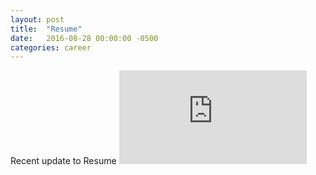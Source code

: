 ```yaml
---
layout: post
title:  "Resume"
date:   2016-08-28 00:00:00 -0500
categories: career
---
```

Recent update to Resume
![TRECJS](https://tsaldana.github.io/images/ResumeSep12.pdf)
